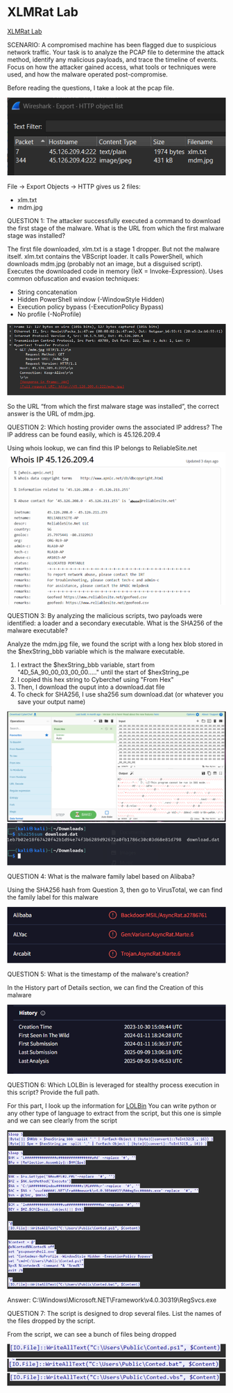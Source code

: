 # XLMRat Lab
[XLMRat Lab](https://cyberdefenders.org/blueteam-ctf-challenges/xlmrat/)

SCENARIO: A compromised machine has been flagged due to suspicious network traffic. Your task is to analyze the PCAP file to determine the attack method, identify any malicious payloads, and trace the timeline of events. Focus on how the attacker gained access, what tools or techniques were used, and how the malware operated post-compromise.

Before reading the questions, I take a look at the pcap file. 

![](images/1.png)

File → Export Objects → HTTP gives us 2 files:
- xlm.txt
- mdm.jpg

QUESTION 1: The attacker successfully executed a command to download the first stage of the malware. What is the URL from which the first malware stage was installed?

The first file downloaded, xlm.txt is a stage 1 dropper. But not the malware itself.
xlm.txt contains the VBScript loader.
It calls PowerShell, which downloads mdm.jpg (probably not an image, but a disguised script).
Executes the downloaded code in memory (IeX = Invoke-Expression).
Uses common obfuscation and evasion techniques:
- String concatenation
- Hidden PowerShell window (-WindowStyle Hidden)
- Execution policy bypass (-ExecutionPolicy Bypass)
- No profile (-NoProfile)

![](images/2.png)

So the URL “from which the first malware stage was installed”, the correct answer is the URL of mdm.jpg.

QUESTION 2: Which hosting provider owns the associated IP address?
The IP address can be found easily, which is 45.126.209.4 

Using whois lookup, we can find this IP belongs to ReliableSite.net
![](images/3.png)

QUESTION 3: By analyzing the malicious scripts, two payloads were identified: a loader and a secondary executable. What is the SHA256 of the malware executable?

Analyze the mdm.jpg file, we found the script with a long hex blob stored in the $hexString_bbb variable which is the malware executable. 
1. I extract the $hexString_bbb variable, start from "4D_5A_90_00_03_00_00....." until the start of $hexString_pe
2. I copied this hex string to Cyberchef using "From Hex" 
3. Then, I download the ouput into a download.dat file
4. To check for SHA256, I use sha256 sum download.dat (or whatever you save your output name)

![](images/4.png)
![](images/5.png)


QUESTION 4: What is the malware family label based on Alibaba?

Using the SHA256 hash from Question 3, then go to VirusTotal, we can find the family label for this malware

![](images/6.png)


QUESTION 5: What is the timestamp of the malware's creation?

In the History part of Details section, we can find the Creation of this malware

![](images/7.png)

QUESTION 6: Which LOLBin is leveraged for stealthy process execution in this script? Provide the full path.

For this part, I look up the information for [LOLBin](https://socprime.com/blog/what-are-lolbins/)
You can write python or any other type of language to extract from the script, but this one is simple and we can see clearly from the script 

![](images/8.png)

Answer: C:\Windows\Microsoft.NET\Framework\v4.0.30319\RegSvcs.exe

QUESTION 7: The script is designed to drop several files. List the names of the files dropped by the script.

From the script, we can see a bunch of files being dropped 

![](images/9.png)
![](images/10.png)
![](images/11.png)
